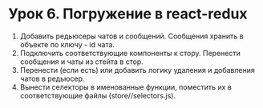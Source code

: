 # Урок 6. Погружение в react-redux

1. Добавить редьюсеры чатов и сообщений. Сообщения хранить в объекте по ключу - id чата.
2. Подключить соответствующие компоненты к стору. Перенести сообщения и чаты из стейта в стор.
3. Перенести (если есть) или добавить логику удаления и добавления чатов в редьюсер.
4. Вынести селекторы в именованные функции, поместить их в соответствующие файлы (store/<reducerName>/selectors.js).
